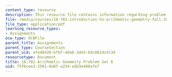 ```yaml
---
content_type: resource
description: This resource file contains information regarding problem set 8.
file: /media/courses/18-782-introduction-to-arithmetic-geometry-fall-2013/75f6cee325018a8fa25dadb3e448a7e7_MIT18_782F13_pset8.pdf
file_type: application/pdf
learning_resource_types:
- Assignments
ocw_type: OCWFile
parent_title: Assignments
parent_type: CourseSection
parent_uid: afe48428-bfbf-4da8-2de5-6dc801dc413d
resourcetype: Document
title: 18.782 Arithmetic Geometry Problem Set 8
uid: 75f6cee3-2501-8a8f-a25d-adb3e448a7e7
---
```

